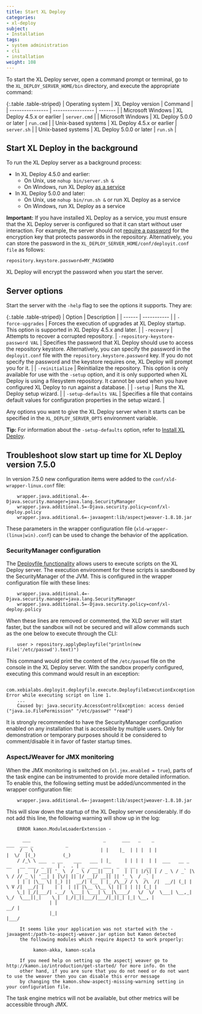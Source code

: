 ```yaml
---
title: Start XL Deploy
categories:
- xl-deploy
subject:
- Installation
tags:
- system administration
- cli
- installation
weight: 108
---
```


To start the XL Deploy server, open a command prompt or terminal, go to the `XL_DEPLOY_SERVER_HOME/bin` directory, and execute the appropriate command:

{:.table .table-striped}
| Operating system | XL Deploy version | Command |
| ---------------- | ----------------- | ------- |
| Microsoft Windows | XL Deploy 4.5.x or earlier | `server.cmd` |
| Microsoft Windows | XL Deploy 5.0.0 or later | `run.cmd` |
| Unix-based systems | XL Deploy 4.5.x or earlier | `server.sh` |
| Unix-based systems | XL Deploy 5.0.0 or later | `run.sh` |

## Start XL Deploy in the background

To run the XL Deploy server as a background process:

* In XL Deploy 4.5.0 and earlier:
    * On Unix, use `nohup bin/server.sh &`
    * On Windows, run XL Deploy [as a service](/xl-deploy/how-to/install-xl-deploy-as-a-service.html)
* In XL Deploy 5.0.0 and later:
    * On Unix, use `nohup bin/run.sh &` or run XL Deploy as a service
    * On Windows, run XL Deploy as a service

**Important:** If you have installed XL Deploy as a service, you must ensure that the XL Deploy server is configured so that it can start without user interaction. For example, the server should not [require a password](/xl-deploy/how-to/install-xl-deploy.html#step-10-provide-a-password-for-the-encryption-key) for the encryption key that protects passwords in the repository. Alternatively, you can store the password in the `XL_DEPLOY_SERVER_HOME/conf/deployit.conf file` as follows:

    repository.keystore.password=MY_PASSWORD

XL Deploy will encrypt the password when you start the server.

## Server options

Start the server with the `-help` flag to see the options it supports. They are:

{:.table .table-striped}
| Option | Description |
| ------ | ----------- |
| `-force-upgrades` | Forces the execution of upgrades at XL Deploy startup. This option is supported in XL Deploy 4.5.x and later. |
| `-recovery` | Attempts to recover a corrupted repository.
| `-repository-keystore-password VAL` | Specifies the password that XL Deploy should use to access the repository keystore. Alternatively, you can specify the password in the `deployit.conf` file with the `repository.keystore.password` key. If you do not specify the password and the keystore requires one, XL Deploy will prompt you for it. |
| `-reinitialize` | Reinitialize the repository. This option is only available for use with the `-setup` option, and it is only supported when XL Deploy is using a filesystem repository. It cannot be used when you have configured XL Deploy to run against a database. |
| `-setup` | Runs the XL Deploy setup wizard. |
| `-setup-defaults VAL` | Specifies a file that contains default values for configuration properties in the setup wizard. |

Any options you want to give the XL Deploy server when it starts can be specified in the `XL_DEPLOY_SERVER_OPTS` environment variable.

**Tip:** For information about the `-setup-defaults` option, refer to [Install XL Deploy](/xl-deploy/how-to/install-xl-deploy.html#automatically-install-xl-deploy-with-default-values).

## Troubleshoot slow start up time for XL Deploy version 7.5.0

In version 7.5.0 new configuration items were added to the `conf/xld-wrapper-linux.conf` file:

        wrapper.java.additional.4=-Djava.security.manager=java.lang.SecurityManager
        wrapper.java.additional.5=-Djava.security.policy=conf/xl-deploy.policy
        wrapper.java.additional.6=-javaagent:lib/aspectjweaver-1.8.10.jar

These parameters in the wrapper configuration file (`xld-wrapper-(linux|win).conf`) can be used to change the behavior of the application.        

### SecurityManager configuration

The [Deployfile functionality](/xl-deploy/concept/environment-as-code.html) allows users to execute scripts on the XL Deploy server. The execution environment for these scripts is sandboxed by the SecurityManager of the JVM. This is configured in the wrapper configuration file with these lines:

        wrapper.java.additional.4=-Djava.security.manager=java.lang.SecurityManager
        wrapper.java.additional.5=-Djava.security.policy=conf/xl-deploy.policy

When these lines are removed or commented, the XLD server will start faster, but the sandbox will not be secured and will allow commands such as the one below to execute through the CLI:

        user > repository.applyDeployfile("println(new File('/etc/passwd').text)")

This command would print the content of the `/etc/passwd` file on the console in the XL Deploy server.
With the sandbox properly configured, executing this command would result in an exception:

        com.xebialabs.deployit.deployfile.execute.DeployfileExecutionException: Error while executing script on line 1.
        ...
        Caused by: java.security.AccessControlException: access denied ("java.io.FilePermission" "/etc/passwd" "read")

It is strongly recommended to have the SecurityManager configuration enabled on any installation that is accessible by multiple users. Only for demonstration or temporary purposes should it be considered to comment/disable it in favor of faster startup times.

### AspectJWeaver for JMX monitoring

When the JMX monitoring is switched on (`xl.jmx.enabled = true`), parts of the task engine can be instrumented to provide more detailed information. To enable this, the following setting must be added/uncommented in the wrapper configuration file:

        wrapper.java.additional.6=-javaagent:lib/aspectjweaver-1.8.10.jar

This will slow down the startup of the XL Deploy server considerably. If do not add this line, the following warning will show up in the log:

        ERROR kamon.ModuleLoaderExtension -

          ___                           _      ___   _    _                                 ___  ___ _            _
         / _ \                         | |    |_  | | |  | |                                |  \/  |(_)          (_)
        / /_\ \ ___  _ __    ___   ___ | |_     | | | |  | |  ___   __ _ __   __ ___  _ __  | .  . | _  ___  ___  _  _ __    __ _
        |  _  |/ __|| '_ \  / _ \ / __|| __|    | | | |/\| | / _ \ / _` |\ \ / // _ \| '__| | |\/| || |/ __|/ __|| || '_ \  / _` |
        | | | |\__ \| |_) ||  __/| (__ | |_ /\__/ / \  /\  /|  __/| (_| | \ V /|  __/| |    | |  | || |\__ \\__ \| || | | || (_| |
        \_| |_/|___/| .__/  \___| \___| \__|\____/   \/  \/  \___| \__,_|  \_/  \___||_|    \_|  |_/|_||___/|___/|_||_| |_| \__, |
                    | |                                                                                                      __/ |
                    |_|                                                                                                     |___/

         It seems like your application was not started with the -javaagent:/path-to-aspectj-weaver.jar option but Kamon detected
         the following modules which require AspectJ to work properly:

              kamon-akka, kamon-scala

         If you need help on setting up the aspectj weaver go to http://kamon.io/introduction/get-started/ for more info. On the
         other hand, if you are sure that you do not need or do not want to use the weaver then you can disable this error message
         by changing the kamon.show-aspectj-missing-warning setting in your configuration file.

The task engine metrics will not be available, but other metrics will be accessible through JMX.
